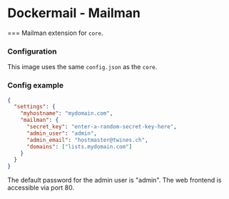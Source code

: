 # Dockermail - Mailman
===
Mailman extension for `core`.

### Configuration

This image uses the same `config.json` as the `core`.

### Config example

```json
{
  "settings": {
    "myhostname": "mydomain.com",
    "mailman": {
      "secret_key": "enter-a-random-secret-key-here",
      "admin_user": "admin",
      "admin_email": "hostmaster@twines.ch",
      "domains": ["lists.mydomain.com"]
    }
  }
}
```

The default password for the admin user is "admin". The web frontend is accessible via port 80.
